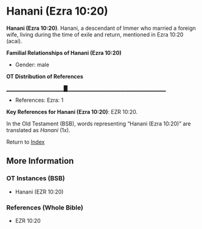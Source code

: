 # Hanani (Ezra 10:20)
**Hanani (Ezra 10:20)**. 
Hanani, a descendant of Immer who married a foreign wife, living during the time of exile and return, mentioned in Ezra 10:20 (acai). 




**Familial Relationships of Hanani (Ezra 10:20)**


* Gender: male


**OT Distribution of References**

▁▁▁▁▁▁▁▁▁▁▁▁▁▁█▁▁▁▁▁▁▁▁▁▁▁▁▁▁▁▁▁▁▁▁▁▁▁▁
* References: Ezra: 1



**Key References for Hanani (Ezra 10:20)**: 
EZR 10:20. 


In the Old Testament (BSB), words representing “Hanani (Ezra 10:20)” are translated as 
*Hanani* (1x). 




Return to [Index](00-Index.md)

## More Information

### OT Instances (BSB)

* Hanani (EZR 10:20)



### References (Whole Bible)

* EZR 10:20



